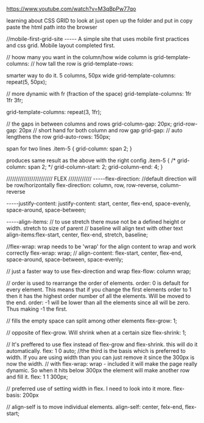 https://www.youtube.com/watch?v=M3qBpPw77qo

learning about CSS GRID
to look at just open up the folder and put in copy paste the html path into the browser

//mobile-first-grid-site  ----- A simple site that uses mobile first practices and css grid. Mobile layout completed first.

// hoow many you want in the column/how wide column is
grid-template-columns:
// how tall the row is
grid-template-rows:

smarter way to do it. 5 columns, 50px wide
grid-template-columns: repeat(5, 50px);

// more dynamic with fr (fraction of the space)
grid-template-columns: 1fr 1fr  3fr;

grid-template-columns: repeat(3, 1fr);


// the gaps in between columns and rows
grid-column-gap: 20px;
grid-row-gap: 20px
// short hand for both column and row gap
grid-gap:
// auto lengthens the row
grid-auto-rows: 150px;

span for two lines
.item-5 {
  grid-column: span 2;
}

produces same result as the above with the right config
.item-5 {
  /* grid-column: span 2; */
  grid-column-start: 2;
  grid-column-end: 4;
}


//////////////////////// FLEX ////////////
  -----flex-direction:
  //default direction will be row/horizontally
  flex-direction: column, row, row-reverse, column-reverse
  
  -----justify-content:
  justify-content: start, center, flex-end, space-evenly, space-around, space-between;

  -----align-items:
  // to use stretch there muse not be a defined height or width. stretch to size of parent
  // baseline will align text with other text
  align-items:flex-start, center, flex-end, stretch, baseline;


  //flex-wrap: wrap needs to be 'wrap' for the align content to wrap and work correctly
  flex-wrap: wrap;
  // align-content: flex-start, center, flex-end, space-around, space-between, space-evenly;
  
  // just a faster way to use flex-direction and wrap
  flex-flow: column wrap;

  // order is used to rearrange the order of elements. 
  order: 0 is default for every element. This means that if you change the first elements order to 1 then it has the highest order number of all the elements. Will be moved to the end.
  order: -1 will be lower than all the elements since all will be zero. Thus making -1 the first.

  // fills the empty space can split among other elements
  flex-grow: 1;

  // opposite of flex-grow. Will shrink when at a certain size
  flex-shrink: 1;

  // It's preffered to use flex instead of flex-grow and flex-shrink. this will do it automatically.
  flex: 1 0 auto;
  //the third is the basis which is preferred to width. If you are using width than you can just remove it since the 300px is now the width.
  // with flex-wrap: wrap - included it will make the page really dynamic. So when it hits below 300px the element will make another row and fill it.
  flex: 1 1 300px;
    
  // preferred use of setting width in flex. I need to look into it more.
  flex-basis: 200px

  // align-self is to move individual elements. 
  align-self: center, felx-end, flex-start;
